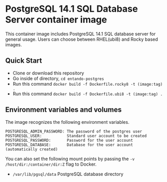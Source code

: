 # PostgreSQL 14.1 SQL Database Server container image
This container image includes PostgreSQL 14.1 SQL database server for general usage. Users can choose between RHEL(ubi8) and Rocky based images.

## Quick Start
* Clone or download this repository
* Go inside of directory,  `cd entando-postgres`
* Run this command `docker build -f Dockerfile.rocky8 -t (image:tag) .`
* Run this command `docker build -f Dockerfile.ubi8 -t (image:tag) .`

## Environment variables and volumes
The image recognizes the following environment variables.

```
POSTGRESQL_ADMIN_PASSWORD: The password of the postgres user
POSTGRESQL_USER:           Standard user account to be created
POSTGRESQL_PASSWORD:       Password for the user account
POSTGRESQL_DATABASE:       Database for the user account (automatically created)
```

You can also set the following mount points by passing the `-v /host/dir:/container/dir:Z` flag to Docker.

* `/var/lib/pgsql/data`
PostgreSQL database directory
